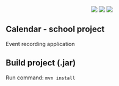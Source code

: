 <center>
<img src="https://www.itnetwork.cz/images/40513/spring-logo-png-4.png">
<img src="https://upload.wikimedia.org/wikipedia/commons/thumb/9/95/Vue.js_Logo_2.svg/1200px-Vue.js_Logo_2.svg.png">
<img src="https://seeklogo.com/images/V/vuetify-logo-3BCF73C928-seeklogo.com.png">
</center>

Calendar - school project
--

Event recording application  

Build project (.jar)
--
Run command: `mvn install`
